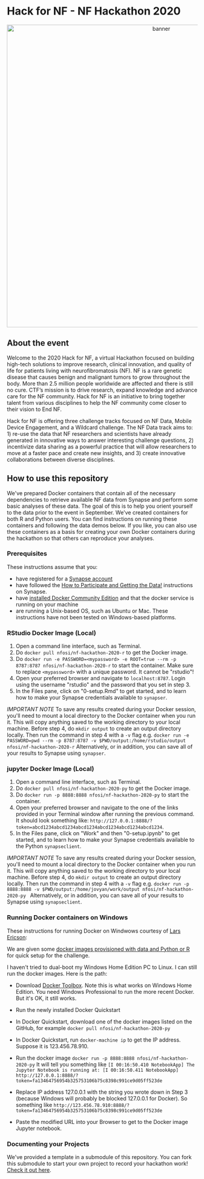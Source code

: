 # Hack for NF - NF Hackathon 2020


<p align="center">
<img src="https://github.com/Sage-Bionetworks/nfhackathon2020/blob/master/1200x628.png" alt="banner" width="800"/>
</p>


## About the event

Welcome to the 2020 Hack for NF, a virtual Hackathon focused on building high-tech solutions to improve research, clinical innovation, and quality of life for patients living with neurofibromatosis (NF). NF is a rare genetic disease that causes benign and malignant tumors to grow throughout the body. More than 2.5 million people worldwide are affected and there is still no cure. CTF’s mission is to drive research, expand knowledge and advance care for the NF community. Hack for NF is an initiative to bring together talent from various disciplines to help the NF community come closer to their vision to End NF. 
 
Hack for NF is offering three challenge tracks focused on NF Data, Mobile Device Engagement, and a Wildcard challenge. The NF Data track aims to: 1) re-use the data that NF researchers and scientists have already generated in innovative ways to answer interesting challenge questions, 2) incentivize data sharing as a powerful practice that will allow researchers to move at a faster pace and create new insights, and 3) create innovative collaborations between diverse disciplines.

## How to use this repository

We've prepared Docker containers that contain all of the necessary dependencies to retrieve available NF data from Synapse and perform some basic analyses of these data. The goal of this is to help you orient yourself to the data prior to the event in September.
We've created containers for both R and Python users. You can find instructions on running these containers and following the data demos below. 
If you like, you can also use these containers as a basis for creating your own Docker containers during the hackathon so that others can reproduce your analyses.

### Prerequisites 

These instructions assume that you:
* have registered for a [Synapse account](https://www.synapse.org/#!RegisterAccount:0) 
* have followed the [How to Participate and Getting the Data!](https://www.synapse.org/#!Synapse:syn22336443/wiki/605183) instructions on Synapse. 
* have [installed Docker Community Edition](https://docs.docker.com/v17.12/install/) and that the docker service is running on your machine
* are running a Unix-based OS, such as Ubuntu or Mac. These instructions have not been tested on Windows-based platforms. 

### RStudio Docker Image (Local)

1. Open a command line interface, such as Terminal. 
2. Do `docker pull nfosi/nf-hackathon-2020-r` to get the Docker image. 
3. Do `docker run -e PASSWORD=<mypassword> -e ROOT=true --rm -p 8787:8787 nfosi/nf-hackathon-2020-r` to start the container. Make sure to replace `<mypassword>` with a unique password. It cannot be "rstudio"!
4. Open your preferred browser and navigate to `localhost:8787`. Login using the username "rstudio" and the password that you set in step 3. 
5. In the Files pane, click on "0-setup.Rmd" to get started, and to learn how to make your Synapse credentials available to `synapser`. 

*IMPORTANT NOTE* To save any results created during your Docker session, you'll need to mount a local directory to the Docker container when you run it. This will copy anything saved to the working directory to your local machine. Before step 4, do `mkdir output` to create an output directory locally. Then run the command in step 4 with a `-v` flag e.g. `docker run -e PASSWORD=pwd --rm -p 8787:8787 -v $PWD/output:/home/rstudio/output nfosi/nf-hackathon-2020-r` Alternatively, or in addition, you can save all of your results to Synapse using `synapser`.

### jupyter Docker Image (Local)

1. Open a command line interface, such as Terminal. 
2. Do `docker pull nfosi/nf-hackathon-2020-py` to get the Docker image. 
3. Do `docker run -p 8888:8888 nfosi/nf-hackathon-2020-py` to start the container.
4. Open your preferred browser and navigate to the one of the links provided in your Terminal window after running the previous command. It should look something like: `http://127.0.0.1:8888/?token=abcd1234abcd1234abcd1234abcd1234abcd1234abcd1234`. 
5. In the Files pane, click on "Work" and then "0-setup.ipynb" to get started, and to learn how to make your Synapse credentials available to the Python `synapseclient`. 

*IMPORTANT NOTE* To save any results created during your Docker session, you'll need to mount a local directory to the Docker container when you run it. This will copy anything saved to the working directory to your local machine. Before step 4, do `mkdir output` to create an output directory locally. Then run the command in step 4 with a `-v` flag e.g. `docker run -p 8888:8888 -v $PWD/output:/home/jovyan/work/output nfosi/nf-hackathon-2020-py
` Alternatively, or in addition, you can save all of your results to Synapse using `synapseclient`.

### Running Docker containers on Windows

These instructions for running Docker on Windwows courtesy of [Lars Ericson](https://www.synapse.org/#!Synapse:syn18666641/discussion/threadId=5866):

We are given some [docker images provisioned with data and Python or R](https://github.com/Sage-Bionetworks/nfhackathon2020) for quick setup for the challenge.

I haven't tried to dual-boot my Windows Home Edition PC to Linux.  I can still run the docker images.  Here is the path:

* Download [Docker Toolbox](https://docs.docker.com/toolbox/toolbox_install_windows/).  Note this is what works on Windows Home Edition.  You need Windows Professional to run the more recent Docker.  But it's OK, it still works.

* Run the newly installed Docker Quickstart 

* In Docker Quickstart, download one of the docker images listed on the GitHub, for example ```docker pull nfosi/nf-hackathon-2020-py```

* In Docker Quickstart, run ```docker-machine ip``` to get the IP address.  Suppose it is 123.456.78.910.

* Run the docker image ``` docker run -p 8888:8888 nfosi/nf-hackathon-2020-py ``` It will tell you something like ```[I 00:16:50.410 NotebookApp] The Jupyter Notebook is running at: [I 00:16:50.411 NotebookApp]  http://127.0.0.1:8888/?token=fa13464756954b325753106b75c8398c991ce9d05ff523de```

* Replace IP address 127.0.0.1 with the string you wrote down in Step 3 (because Windows will probably be blocked 127.0.0.1 for Docker).  So something like ``` http://123.456.78.910:8888/?token=fa13464756954b325753106b75c8398c991ce9d05ff523de ```

* Paste the modified URL into your Browser to get to the Docker image Jupyter notebook.

### Documenting your Projects

We've provided a template in a submodule of this repository. You can fork this submodule to start your own project to record your hackathon work! [Check it out here](https://github.com/Sage-Bionetworks/GoodDocData/blob/master/).
